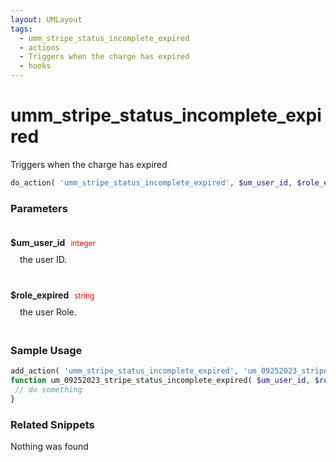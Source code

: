 ```yaml
---
layout: UMLayout
tags: 
  - umm_stripe_status_incomplete_expired
  - actions
  - Triggers when the charge has expired
  - hooks
---
```

# umm\_stripe\_status\_incomplete\_expired
Triggers when the charge has expired
``` php
do_action( 'umm_stripe_status_incomplete_expired', $um_user_id, $role_expired )
```
<div class='hook-sep'></div>

### Parameters

<div style='padding: 20px 0px 10px;'>
<strong>$um_user_id</strong> <span style='color:red;font-size:12px;padding: 0px 5px 0px 5px' >integer</span>
<div style="margin-left:10px;padding: 10px 5px">the user ID.</div>
</div>
<div style='padding: 20px 0px 10px;'>
<strong>$role_expired</strong> <span style='color:red;font-size:12px;padding: 0px 5px 0px 5px' >string</span>
<div style="margin-left:10px;padding: 10px 5px">the user Role.</div>
</div>
<div class='hook-sep'></div>



### Sample Usage

``` php
add_action( 'umm_stripe_status_incomplete_expired', 'um_09252023_stripe_status_incomplete_expired ', 10, 2 )
function um_09252023_stripe_status_incomplete_expired( $um_user_id, $role_expired ){
 // do something
}
```
<div class='hook-sep'></div>



### Related Snippets

Nothing was found


